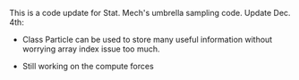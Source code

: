 This is a code update for Stat. Mech's umbrella sampling code. 
Update Dec. 4th: 
  + Class Particle can be used to store many useful information without worrying array index issue too much.
  - Still working on the compute forces
